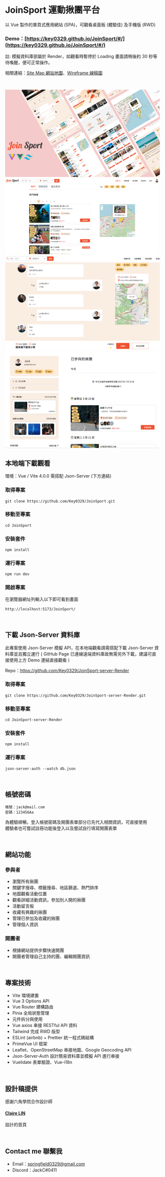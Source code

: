# JoinSport 運動揪團平台

以 Vue 製作的單頁式應用網站 (SPA)，可觀看桌面板 (體驗佳) 及手機版 (RWD)  

### Demo：[https://key0329.github.io/JoinSport/#/](https://key0329.github.io/JoinSport/#/)
註: 模擬資料庫部屬於 Render，如觀看時暫停於 Loading 畫面請稍後約 30 秒等待喚醒，便可正常操作。

相關連結：[Site Map 網站地圖](https://whimsical.com/site-map-join-sport-PAW5csqMBe9ZWiqns38Wxx)、[Wireframe 線稿圖](https://www.figma.com/file/Hs6V5EqxHEHnbaFMQPy6v1/Join-Sport?node-id=0%3A1&t=mXbVVTZDYyZPeE3X-0)

</br>

![Alt text](src/assets/images/feature/Frame%205.png)
![Alt text](src/assets/images/banner/JoinSportImage.png)
![Alt text](src/assets/images/banner/JoinSportImage2.png)
![Alt text](src/assets/images/banner/JoinSportImage3.png)
## 本地端下載觀看 

環境：Vue / Vite 4.0.0
需搭配 Json-Server (下方連結)

### 取得專案
```
git clone https://github.com/Key0329/JoinSport.git
```

### 移動至專案
```
cd JoinSport
```

### 安裝套件
```
npm install
```

### 運行專案
```
npm run dev
```
### 開啟專案
在瀏覽器網址列輸入以下即可看到畫面
```
http://localhost:5173/JoinSport/
```


</br>


## 下載 Json-Server 資料庫
此專案使用 Json-Server 模擬 API，在本地端觀看請需搭配下載 Json-Server 資料庫並且獨立運行 ( GitHub Page 已連線遠端資料庫故無需另外下載，建議可直接使用上方 Demo 連結直接觀看 )

Repo：https://github.com/Key0329/JoinSport-server-Render

### 取得專案
```
git clone https://github.com/Key0329/JoinSport-server-Render.git
```

### 移動至專案
```
cd JoinSport-server-Render
```

### 安裝套件
```
npm install
```

### 運行專案
```
json-server-auth --watch db.json
```

</br>

## 帳號密碼

```
帳號：jack@mail.com
密碼：123456Aa
```

為體驗順暢，登入帳號密碼及開團表單部分已先代入相關資訊，可直接使用</br>
體驗者也可嘗試註冊功能後登入以及嘗試自行填寫開團表單

</br>

## 網站功能
### 參與者
- 瀏覽所有揪團
- 關鍵字搜尋、標籤搜尋、地區篩選、熱門排序
- 地圖觀看活動位置
- 觀看詳細活動資訊，參加別人開的揪團
- 活動留言板
- 收藏有興趣的揪團
- 管理已參加及收藏的揪團
- 管理個人資訊
 
### 開團者
- 根據網站提供步驟快速開團
- 開團者管理自己主持的團、編輯開團資訊

</br>

## 專案技術
- Vite 環境建置
- Vue 3 Options API
- Vue Router 建構路由
- Pinia 全局狀態管理
- 元件拆分與使用
- Vue axios 串接 RESTful API 資料
- Tailwind 完成 RWD 版型
- ESLint (airbnb) + Prettier 統一程式碼結構
- PrimeVue UI 框架
- Leaflet、OpenStreetMap 串接地圖、Google Geocoding API
- Json-Server-Auth 設計簡易資料庫並模擬 API 進行串接
- Vuelidate 表單驗證、Vue-i18n

</br>


## 設計稿提供

感謝六角學院合作設計師 
#### [Claire LIN](https://www.figma.com/file/eL7NwmFJE0f6DhYnR6rPKD/Join-Sport-%E6%8F%AA%E9%81%8B%E5%8B%95?node-id=7%3A550&t=Rb3uMpzlsKzFX3I0-0)
設計的首頁

</br>

## Contact me 聯繫我
- Email：springfield0329@gmail.com
- Discord：JackC#0411

